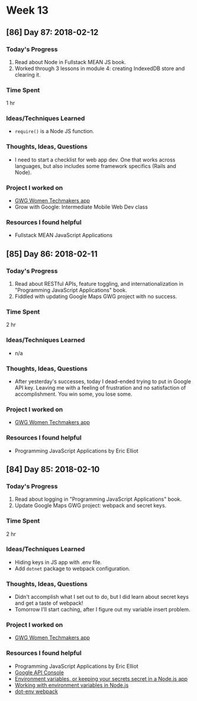 # Week 13

## [86] Day 87: 2018-02-12

### Today's Progress

1. Read about Node in Fullstack MEAN JS book.
2. Worked through 3 lessons in module 4: creating IndexedDB store and clearing it.

### Time Spent

1 hr

### Ideas/Techniques Learned

- `require()` is a Node JS function.

### Thoughts, Ideas, Questions

- I need to start a checklist for web app dev. One that works across languages, but also includes some framework specifics (Rails and Node).

### Project I worked on

- [GWG Women Techmakers app](https://github.com/gwg-women/gwg-women-techmakers)
- Grow with Google: Intermediate Mobile Web Dev class

### Resources I found helpful

- Fullstack MEAN JavaScript Applications

## [85] Day 86: 2018-02-11

### Today's Progress

1. Read about RESTful APIs, feature toggling, and internationalization in "Programming JavaScript Applications" book.
2. Fiddled with updating Google Maps GWG project with no success.

### Time Spent

2 hr

### Ideas/Techniques Learned

- n/a

### Thoughts, Ideas, Questions

- After yesterday's successes, today I dead-ended trying to put in Google API key. Leaving me with a feeling of frustration and no satisfaction of accomplishment. You win some, you lose some.

### Project I worked on

- [GWG Women Techmakers app](https://github.com/gwg-women/gwg-women-techmakers)

### Resources I found helpful

- Programming JavaScript Applications by Eric Elliot

## [84] Day 85: 2018-02-10

### Today's Progress

1. Read about logging in "Programming JavaScript Applications" book.
2. Update Google Maps GWG project: webpack and secret keys.

### Time Spent

2 hr

### Ideas/Techniques Learned

- Hiding keys in JS app with .env file.
- Add `dotnet` package to webpack configuration.

### Thoughts, Ideas, Questions

- Didn't accomplish what I set out to do, but I did learn about secret keys and get a taste of webpack!
- Tomorrow I'll start caching, after I figure out my variable insert problem.

### Project I worked on

- [GWG Women Techmakers app](https://github.com/gwg-women/gwg-women-techmakers)

### Resources I found helpful

- Programming JavaScript Applications by Eric Elliot
- [Google API Console](https://console.developers.google.com/apis/)
- [Environment variables, or keeping your secrets secret in a Node.js app](https://medium.com/ibm-watson-data-lab/environment-variables-or-keeping-your-secrets-secret-in-a-node-js-app-99019dfff716)
- [Working with environment variables in Node.js](https://www.twilio.com/blog/2017/08/working-with-environment-variables-in-node-js.html)
- [dot-env webpack](https://www.npmjs.com/package/dotenv-webpack)